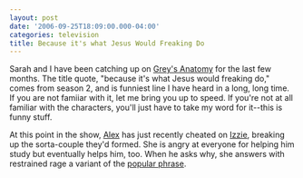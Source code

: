 ```yaml
---
layout: post
date: '2006-09-25T18:09:00.000-04:00'
categories: television
title: Because it's what Jesus Would Freaking Do
---
```


Sarah and I have been catching up on [Grey's Anatomy](http://abc.go.com/primetime/greysanatomy/) for the last few months. The title quote, "because it's what Jesus would freaking do," comes from season 2, and is funniest line I have heard in a long, long time. If you are not famiiar with it, let me bring you up to speed. If you're not at all familiar with the characters, you'll just have to take my word for it--this is funny stuff.

At this point in the show, [Alex](http://www.imdb.com/name/nm0150362/) has just recently cheated on [Izzie](http://www.imdb.com/name/nm0001337/), breaking up the sorta-couple they'd formed. She is angry at everyone for helping him study but eventually helps him, too. When he asks why, she answers with restrained rage a variant of the [popular phrase](http://en.wikipedia.org/wiki/WWJD).
